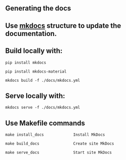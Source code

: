 Generating the docs
----------

## Use [mkdocs](http://www.mkdocs.org/) structure to update the documentation. 




## Build locally with:

    pip install mkdocs
    
    pip install mkdocs-material

    mkdocs build -f ./docs/mkdocs.yml

## Serve locally with:

    mkdocs serve -f ./docs/mkdocs.yml

## Use Makefile commands

    make install_docs             Install MkDocs

    make build_docs               Create site MkDocs

    make serve_docs               Start site MkDocs
